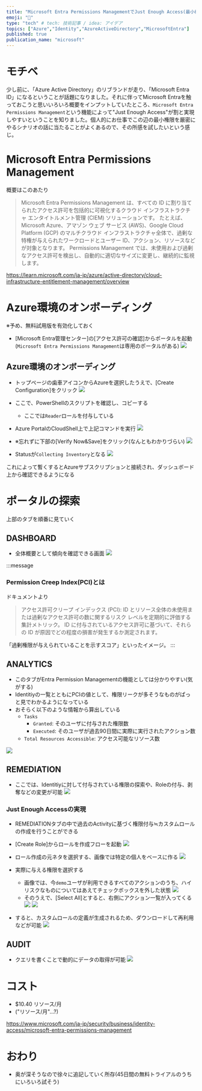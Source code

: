 ```yaml
---
title: "Microsoft Entra Permissions ManagementでJust Enough Access(最小権限)を実現する"
emoji: "🪬"
type: "tech" # tech: 技術記事 / idea: アイデア
topics: ["Azure","Identity","AzureActiveDirectory","MicrosoftEntra"]
published: true
publication_name: "microsoft"
---
```


# モチベ
少し前に、「Azure Active Directory」のリブランドが走り、「Microsoft Entra ID」になるということが話題になりました。それに伴ってMicrosoft Entraを触っておこうと思いいろいろ概要をインプットしていたところ、`Microsoft Entra Permissions Management`という機能によって"Just Enough Access"が割と実現しやすいということを知りました。個人的にお仕事でこの辺の最小権限を厳密にやるシナリオの話に当たることがよくあるので、その所感を試したいという感じ。

# Microsoft Entra Permissions Management
概要はこのあたり

> Microsoft Entra Permissions Management は、すべての ID に割り当てられたアクセス許可を包括的に可視化するクラウド インフラストラクチャ エンタイトルメント管理 (CIEM) ソリューションです。 たとえば、Microsoft Azure、アマゾン ウェブ サービス (AWS)、Google Cloud Platform (GCP) のマルチクラウド インフラストラクチャ全体で、過剰な特権が与えられたワークロードとユーザー ID、アクション、リソースなどが対象となります。
Permissions Management では、未使用および過剰なアクセス許可を検出し、自動的に適切なサイズに変更し、継続的に監視します。

https://learn.microsoft.com/ja-jp/azure/active-directory/cloud-infrastructure-entitlement-management/overview

# Azure環境のオンボーディング
※予め、無料試用版を有効化しておく
- [Microsoft Entra管理センター]の[アクセス許可の確認]からポータルを起動(`Microsoft Entra Permissions Management`は専用のポータルがある)
![](/images/20230807-MSEntraPermissionsMgmt/01.png)

## Azure環境のオンボーディング
- トップページの歯車アイコンからAzureを選択したうえで、[Create Configuration]をクリック
![](/images/20230807-MSEntraPermissionsMgmt/02.png)

- ここで、PowerShellのスクリプトを確認し、コピーする
    - ここでは`Reader`ロールを付与している
- Azure PortalのCloudShell上で上記コマンドを実行
![](/images/20230807-MSEntraPermissionsMgmt/03.png)

- ※忘れずに下部の[Verify Now&Save]をクリック(なんともわかりづらい)
![](/images/20230807-MSEntraPermissionsMgmt/04.png)

- Statusが`Collecting Inventory`となる
![](/images/20230807-MSEntraPermissionsMgmt/05.png)



これによって暫くするとAzureサブスクリプションと接続され、ダッシュボード上から確認できるようになる

# ポータルの探索
上部のタブを順番に見ていく
## DASHBOARD
- 全体概要として傾向を確認できる画面
![](/images/20230807-MSEntraPermissionsMgmt/06.png)

:::message
### Permission Creep Index(PCI)とは
ドキュメントより
> アクセス許可クリープ インデックス (PCI): ID とリソース全体の未使用または過剰なアクセス許可の数に関するリスク レベルを定期的に評価する集計メトリック。 ID に付与されているアクセス許可に基づいて、それらの ID が原因でどの程度の損害が発生するか測定されます。

「過剰権限が与えられていることを示すスコア」といったイメージ。
:::

## ANALYTICS
- このタブがEntra Permission Managementの機能としては分かりやすい(気がする)
- Identitiyの一覧とともにPCIの値として、権限リークが多そうなものがぱっと見でわかるようになっている
- おそらく以下のような情報から算出している
    - `Tasks`
	    - `Granted`: そのユーザに付与された権限数
	    - `Executed`: そのユーザが過去90日間に実際に実行されたアクション数
    - `Total Resources Accessible`: アクセス可能なリソース数

![](/images/20230807-MSEntraPermissionsMgmt/07.png)

## REMEDIATION
- ここでは、Identitiyに対して付与されている権限の探索や、Roleの付与、剥奪などの変更が可能
![](/images/20230807-MSEntraPermissionsMgmt/08.png)
### Just Enough Accessの実現
- REMEDIATIONタブの中で過去のActivityに基づく権限付与≒カスタムロールの作成を行うことができる
- [Create Role]からロールを作成フローを起動
![](/images/20230807-MSEntraPermissionsMgmt/10.png)
- ロール作成の元ネタを選択する、画像では特定の個人をベースに作る
![](/images/20230807-MSEntraPermissionsMgmt/11.png)

- 実際に与える権限を選択する
    - 画像では、今`demo`ユーザが利用できるすべてのアクションのうち、ハイリスクなものについてはあえてチェックボックスを外した状態
    ![](/images/20230807-MSEntraPermissionsMgmt/12.png)
    - そのうえで、[Select All]とすると、右側にアクション一覧が入ってくる
    ![](/images/20230807-MSEntraPermissionsMgmt/13.png)
    ![](/images/20230807-MSEntraPermissionsMgmt/14.png)

- すると、カスタムロールの定義が生成されるため、ダウンロードして再利用などが可能
![](/images/20230807-MSEntraPermissionsMgmt/15.png)


## AUDIT
- クエリを書くことで動的にデータの取得が可能
![](/images/20230807-MSEntraPermissionsMgmt/09.png)

# コスト
- $10.40 リソース/月
- ("リソース/月"...?)

https://www.microsoft.com/ja-jp/security/business/identity-access/microsoft-entra-permissions-management
# おわり
- 奥が深そうなので徐々に追記していく所存(45日間の無料トライアルのうちにいろいろ試そう)